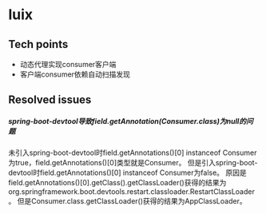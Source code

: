 # luix


## Tech points
* 动态代理实现consumer客户端
* 客户端consumer依赖自动扫描发现


## Resolved  issues
##### spring-boot-devtool导致field.getAnnotation(Consumer.class)为null的问题
未引入spring-boot-devtool时field.getAnnotations()[0] instanceof Consumer为true，field.getAnnotations()[0]类型就是Consumer。
但是引入spring-boot-devtool时field.getAnnotations()[0] instanceof Consumer为false。
原因是field.getAnnotations()[0].getClass().getClassLoader()获得的结果为org.springframework.boot.devtools.restart.classloader.RestartClassLoader。
但是Consumer.class.getClassLoader()获得的结果为AppClassLoader。

